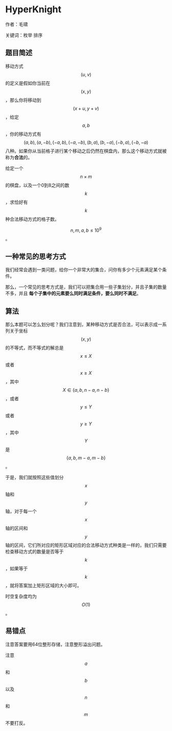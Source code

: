 # HyperKnight  
作者：毛啸

关键词：枚举 排序
## 题目简述
移动方式$$(u, v)$$的定义是假如你当前在$$(x, y)$$，那么你将移动到$$(x + u, y + v)$$，给定$$a, b$$，你的移动方式有$$(a, b), (a, -b), (-a, b), (-a, -b), (b, a), (b, -a), (-b, a), (-b, -a)$$八种。如果你从当前格子进行某个移动之后仍然在棋盘内，那么这个移动方式就被称为**合法**的。

给定一个$$n \times m$$的棋盘，以及一个0到8之间的数$$k$$，求恰好有$$k$$种合法移动方式的格子数。

$$n, m, a, b \le 10 ^ 9$$。
## 一种常见的思考方式
我们经常会遇到一类问题，给你一个非常大的集合，问你有多少个元素满足某个条件。

那么，一个常见的思考方式是，我们可以把集合用一些子集划分，并且子集的数量不多，并且
**每个子集中的元素要么同时满足条件，要么同时不满足**。
## 算法
那么本题可以怎么划分呢？我们注意到，某种移动方式是否合法，可以表示成一系列关于坐标$$(x, y)$$的不等式，而不等式的解总是$$x \le X$$或者$$x \ge X$$，其中$$X \in \{a, b, n - a, n - b\}$$，或者$$y \le Y$$或者$$y \ge Y$$，其中$$Y$$是$$\{a, b, m - a, m - b\}$$。

于是，我们就按照这些值划分$$x$$轴和$$y$$轴，对于每一个$$x$$轴的区间和$$y$$轴的区间，它们所对应的矩形区域对应的合法移动方式种类是一样的，我们只需要检查移动方式的数量是否等于$$k$$，如果等于$$k$$，就将答案加上矩形区域的大小即可。

时空复杂度均为$$O(1)$$。
## 易错点
注意答案要用64位整形存储，注意整形溢出问题。

注意$$a$$和$$b$$以及$$n$$和$$m$$不要打反。
